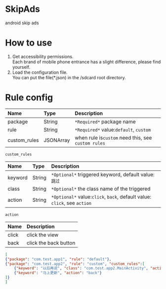 # SkipAds

android skip ads

# How to use

1. Get accessibility permissions.  
   Each brand of mobile phone entrance has a slight difference, please find yourself.
2. Load the configuration file.  
   You can put the file(*.json) in the /sdcard root directory.

# Rule config

| Name         | Type      | Description                                        |
| :------------- | :---------- | :--------------------------------------------------- |
| package      | String    | `*Required*` package name                          |
| rule         | String    | `*Required*` value:`default`, `custom`             |
| custom_rules | JSONArray | when rule is`custom` need this, see `custom rules` |

`custom_rules`

| Name    | Type   | Description                                                              |
| :-------- | :------- | :------------------------------------------------------------------------- |
| keyword | String | `*Optional*` triggered keyword, default value:`跳过`                     |
| class   | String | `*Optional*` the class name of the triggered                             |
| action  | String | `*Optional*` value:`click`, `back`, default value: `click`, see `action` |

`action`

| Name  | Description           |
| :------ | :---------------------- |
| click | click the view        |
| back  | click the back button |

```json
[
{"package": "com.test.app1", "rule": "default"},
{"package": "com.test.app2", "rule": "custom", "custom_rules":[
    {"keyword": "以后再说", "class": "com.test.app2.MainActivity", "action": "click"},
    {"keyword": "马上更新", "action": "back"}
]}
]
```
